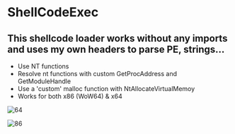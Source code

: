 # ShellCodeExec

## This shellcode loader works without any imports and uses my own headers to parse PE, strings...

* Use NT functions
* Resolve nt functions with custom GetProcAddress and GetModuleHandle
* Use a 'custom' malloc function with NtAllocateVirtualMemoy
* Works for both x86 (WoW64) & x64

![64](https://user-images.githubusercontent.com/42241901/224010127-2fdfd26c-e6bc-40f3-af19-27a671924a5c.png)

![86](https://user-images.githubusercontent.com/42241901/224010134-77ee865a-f5db-4519-9fe9-a79c8db30b9d.png)
